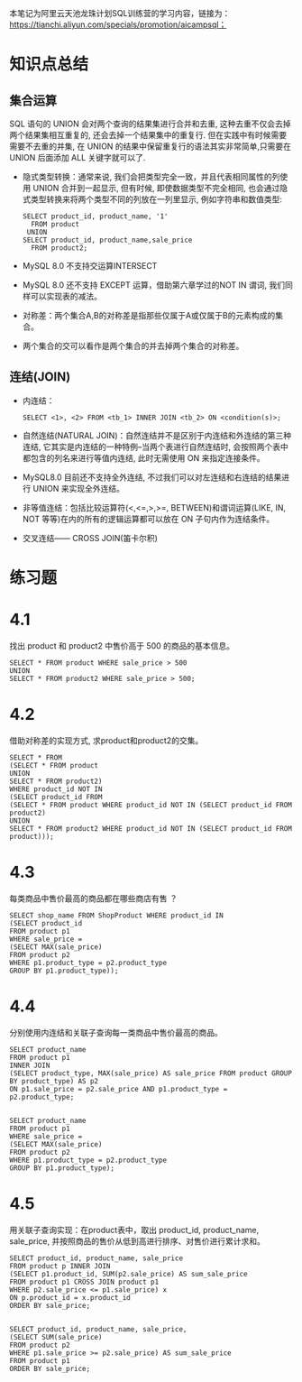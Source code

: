本笔记为阿里云天池龙珠计划SQL训练营的学习内容，链接为：https://tianchi.aliyun.com/specials/promotion/aicampsql；

# 知识点总结

## 集合运算

SQL 语句的 UNION 会对两个查询的结果集进行合并和去重, 这种去重不仅会去掉两个结果集相互重复的, 还会去掉一个结果集中的重复行. 但在实践中有时候需要需要不去重的并集, 在 UNION 的结果中保留重复行的语法其实非常简单,只需要在 UNION 后面添加 ALL 关键字就可以了.

- 隐式类型转换：通常来说, 我们会把类型完全一致，并且代表相同属性的列使用 UNION 合并到一起显示, 但有时候, 即使数据类型不完全相同, 也会通过隐式类型转换来将两个类型不同的列放在一列里显示, 例如字符串和数值类型:

      SELECT product_id, product_name, '1'
        FROM product
       UNION
      SELECT product_id, product_name,sale_price
        FROM product2;

- MySQL 8.0 不支持交运算INTERSECT
- MySQL 8.0 还不支持 EXCEPT 运算，借助第六章学过的NOT IN 谓词, 我们同样可以实现表的减法。
- 对称差：两个集合A,B的对称差是指那些仅属于A或仅属于B的元素构成的集合。
- 两个集合的交可以看作是两个集合的并去掉两个集合的对称差。

## 连结(JOIN)

- 内连结：

      SELECT <1>, <2> FROM <tb_1> INNER JOIN <tb_2> ON <condition(s)>;
      
- 自然连结(NATURAL JOIN)：自然连结并不是区别于内连结和外连结的第三种连结, 它其实是内连结的一种特例–当两个表进行自然连结时, 会按照两个表中都包含的列名来进行等值内连结, 此时无需使用 ON 来指定连接条件。
- MySQL8.0 目前还不支持全外连结, 不过我们可以对左连结和右连结的结果进行 UNION 来实现全外连结。
- 非等值连结：包括比较运算符(<,<=,>,>=, BETWEEN)和谓词运算(LIKE, IN, NOT 等等)在内的所有的逻辑运算都可以放在 ON 子句内作为连结条件。
- 交叉连结—— CROSS JOIN(笛卡尔积)

# 练习题

# 4.1 

找出 product 和 product2 中售价高于 500 的商品的基本信息。

    SELECT * FROM product WHERE sale_price > 500 
    UNION 
    SELECT * FROM product2 WHERE sale_price > 500;

# 4.2

借助对称差的实现方式, 求product和product2的交集。

    SELECT * FROM
    (SELECT * FROM product
    UNION 
    SELECT * FROM product2)
    WHERE product_id NOT IN 
    (SELECT product_id FROM
    (SELECT * FROM product WHERE product_id NOT IN (SELECT product_id FROM product2)
    UNION
    SELECT * FROM product2 WHERE product_id NOT IN (SELECT product_id FROM product)));

# 4.3

每类商品中售价最高的商品都在哪些商店有售 ？

    SELECT shop_name FROM ShopProduct WHERE product_id IN
    (SELECT product_id 
    FROM product p1 
    WHERE sale_price = 
    (SELECT MAX(sale_price) 
    FROM product p2 
    WHERE p1.product_type = p2.product_type 
    GROUP BY p1.product_type));

# 4.4

分别使用内连结和关联子查询每一类商品中售价最高的商品。

    SELECT product_name
    FROM product p1
    INNER JOIN 
    (SELECT product_type, MAX(sale_price) AS sale_price FROM product GROUP BY product_type) AS p2
    ON p1.sale_price = p2.sale_price AND p1.product_type = p2.product_type;


    SELECT product_name
    FROM product p1 
    WHERE sale_price = 
    (SELECT MAX(sale_price) 
    FROM product p2 
    WHERE p1.product_type = p2.product_type 
    GROUP BY p1.product_type);

# 4.5

用关联子查询实现：在product表中，取出 product_id, product_name, sale_price, 并按照商品的售价从低到高进行排序、对售价进行累计求和。

    SELECT product_id, product_name, sale_price 
    FROM product p INNER JOIN 
    (SELECT p1.product_id, SUM(p2.sale_price) AS sum_sale_price 
    FROM product p1 CROSS JOIN product p1 
    WHERE p2.sale_price <= p1.sale_price) x
    ON p.product_id = x.product_id
    ORDER BY sale_price;


    SELECT product_id, product_name, sale_price, 
    (SELECT SUM(sale_price) 
    FROM product p2 
    WHERE p1.sale_price >= p2.sale_price) AS sum_sale_price
    FROM product p1 
    ORDER BY sale_price;
